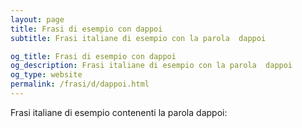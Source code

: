 ```yaml
---
layout: page
title: Frasi di esempio con dappoi 
subtitle: Frasi italiane di esempio con la parola  dappoi

og_title: Frasi di esempio con dappoi 
og_description: Frasi italiane di esempio con la parola  dappoi
og_type: website
permalink: /frasi/d/dappoi.html
---
```


Frasi italiane di esempio contenenti la parola dappoi:


